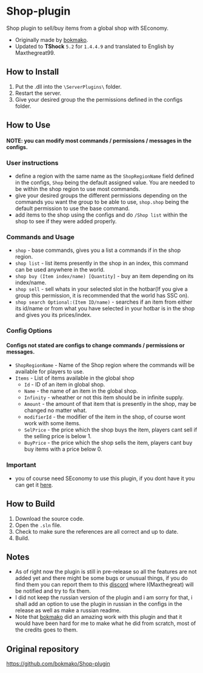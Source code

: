 # Shop-plugin
Shop plugin to sell/buy items from a global shop with SEconomy.

- Originally made by [bokmako](https://github.com/bokmako).
- Updated to **TShock** `5.2` for `1.4.4.9` and translated to English by Maxthegreat99.

## How to Install
1. Put the .dll into the `\ServerPlugins\` folder.
2. Restart the server.
3. Give your desired group the the permissions defined in the configs folder.

## How to Use
#### NOTE: you can modify most commands / permissions / messages in the configs.
### User instructions
- define a region with the same name as the `ShopRegionName` field defined in the configs, `Shop` being the default assigned value. You are needed to be within the shop region to use most commands.
- give your desired groups the different permissions depending on the commands you want the group to be able to use, `shop.shop` being the default permission to use the base command.
- add items to the shop using the configs and do `/Shop list` within the shop to see if they were added properly.

### Commands and Usage
- `shop` - base commands, gives you a list a commands if in the shop region.
- `shop list` - list items presently in the shop in an index, this command can be used anywhere in the world.
- `shop buy (Item index/name) [Quantity]` - buy an item depending on its index/name.
- `shop sell` - sell whats in your selected slot in the hotbar(If you give a group this permission, it is recommended that the world has SSC on).
- `shop search Optional:(Item ID/name)`  - searches if an item from either its id/name or from what you have selected in your hotbar is in the shop and gives you its prices/index.

### Config Options
#### Configs not stated are configs to change commands / permissions or messages.
- `ShopRegionName` - Name of the Shop region where the commands will be available for players to use.
- `Items` - List of items available in the global shop
  - `Id` - ID of an item in global shop.
  - `Name` - the name of an item in the global shop.
  - `Infinity` - wheather or not this item should be in infinite supply.
  - `Amount` - the amount of that item that is presently in the shop, may be changed no matter what.
  - `modifierId` - the modifier of the item in the shop, of course wont work with some items.
  - `SelPrice` - the price which the shop buys the item, players cant sell if the selling price is below 1.
  - `BuyPrice` - the price which the shop sells the item, players cant buy buy items with a price below 0.

### Important
- you of course need SEconomy to use this plugin, if you dont have it you can get it [here](https://github.com/Maxthegreat99/SEconomy).
    
## How to Build
1. Download the source code.
2. Open the `.sln` file.
3. Check to make sure the references are all correct and up to date.
4. Build.

## Notes
- As of right now the plugin is still in pre-release so all the features are not added yet and there might be some bugs or unusual things, if you do find them you can report them to this [discord](https://discord.gg/e465y7Xeba) where I(Maxthegreat) will be notified and try to fix them.
- I did not keep the russian version of the plugin and i am sorry for that, i shall add an option to use the plugin in russian in the configs in the release as well as make a russian readme.
- Note that [bokmako](https://github.com/bokmako) did an amazing work with this plugin and that it would have been hard for me to make what he did from scratch, most of the credits goes to them.

## Original repository
https://github.com/bokmako/Shop-plugin

  

